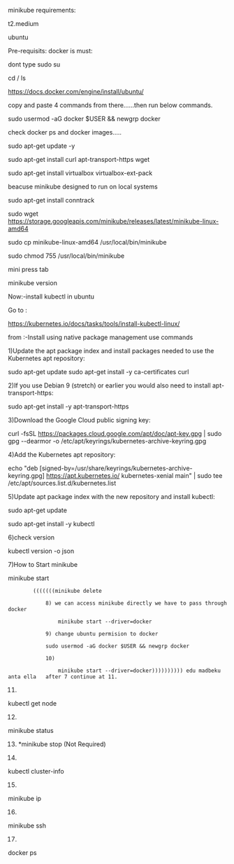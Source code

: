 minikube requirements:

t2.medium

ubuntu


Pre-requisits:
docker is must:


dont type  sudo su

cd /
ls

https://docs.docker.com/engine/install/ubuntu/

copy and paste 4 commands from there……then run below commands.



sudo usermod -aG docker $USER && newgrp docker

check docker ps and docker images.....

sudo apt-get update -y

sudo apt-get install curl apt-transport-https wget

sudo apt-get install virtualbox virtualbox-ext-pack

beacuse minikube designed to run on local systems

sudo apt-get install conntrack
 
 sudo wget https://storage.googleapis.com/minikube/releases/latest/minikube-linux-amd64

sudo cp minikube-linux-amd64 /usr/local/bin/minikube

sudo chmod 755 /usr/local/bin/minikube

mini press tab

minikube version


Now:-install kubectl in ubuntu

Go to : 

https://kubernetes.io/docs/tasks/tools/install-kubectl-linux/

from :-Install using native package management use commands

1)Update the apt package index and install packages needed to use the Kubernetes apt repository:


sudo apt-get update
sudo apt-get install -y ca-certificates curl	


2)If you use Debian 9 (stretch) or earlier you would also need to install apt-transport-https:

	
sudo apt-get install -y apt-transport-https


3)Download the Google Cloud public signing key:

 curl -fsSL https://packages.cloud.google.com/apt/doc/apt-key.gpg | sudo gpg --dearmor -o /etc/apt/keyrings/kubernetes-archive-keyring.gpg


4)Add the Kubernetes apt repository:

echo "deb [signed-by=/usr/share/keyrings/kubernetes-archive-keyring.gpg] https://apt.kubernetes.io/ kubernetes-xenial main" | sudo tee /etc/apt/sources.list.d/kubernetes.list


5)Update apt package index with the new repository and install kubectl:

sudo apt-get update

sudo apt-get install -y kubectl

6)check version
	
kubectl version -o json

	
7)How to Start minikube

minikube start

			(((((((minikube delete

				8) we can access minikube directly we have to pass through docker

					minikube start --driver=docker
	
				9) change ubuntu permision to docker

				sudo usermod -aG docker $USER && newgrp docker

				10) 

					minikube start --driver=docker)))))))))) edu madbeku anta ella   after 7 continue at 11.
					

11) 

kubectl get node

12)


minikube status

13) *minikube stop (Not Required)

14)

kubectl cluster-info

15)

minikube ip

16)

minikube ssh

17)

docker ps


